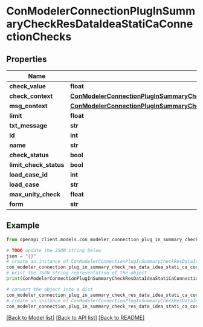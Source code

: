 # ConModelerConnectionPlugInSummaryCheckResDataIdeaStatiCaConnectionChecks


## Properties

Name | Type | Description | Notes
------------ | ------------- | ------------- | -------------
**check_value** | **float** |  | [optional] 
**check_context** | [**ConModelerConnectionPlugInSummaryCheckResDataContextIdeaStatiCaConnectionChecks**](ConModelerConnectionPlugInSummaryCheckResDataContextIdeaStatiCaConnectionChecks.md) |  | [optional] 
**msg_context** | [**ConModelerConnectionPlugInSummaryCheckResDataMessageContextIdeaStatiCaConnectionChecks**](ConModelerConnectionPlugInSummaryCheckResDataMessageContextIdeaStatiCaConnectionChecks.md) |  | [optional] 
**limit** | **float** |  | [optional] 
**txt_message** | **str** |  | [optional] 
**id** | **int** |  | [optional] 
**name** | **str** |  | [optional] 
**check_status** | **bool** |  | [optional] 
**limit_check_status** | **bool** |  | [optional] 
**load_case_id** | **int** |  | [optional] 
**load_case** | **str** |  | [optional] 
**max_unity_check** | **float** |  | [optional] 
**form** | **str** |  | [optional] 

## Example

```python
from openapi_client.models.con_modeler_connection_plug_in_summary_check_res_data_idea_stati_ca_connection_checks import ConModelerConnectionPlugInSummaryCheckResDataIdeaStatiCaConnectionChecks

# TODO update the JSON string below
json = "{}"
# create an instance of ConModelerConnectionPlugInSummaryCheckResDataIdeaStatiCaConnectionChecks from a JSON string
con_modeler_connection_plug_in_summary_check_res_data_idea_stati_ca_connection_checks_instance = ConModelerConnectionPlugInSummaryCheckResDataIdeaStatiCaConnectionChecks.from_json(json)
# print the JSON string representation of the object
print(ConModelerConnectionPlugInSummaryCheckResDataIdeaStatiCaConnectionChecks.to_json())

# convert the object into a dict
con_modeler_connection_plug_in_summary_check_res_data_idea_stati_ca_connection_checks_dict = con_modeler_connection_plug_in_summary_check_res_data_idea_stati_ca_connection_checks_instance.to_dict()
# create an instance of ConModelerConnectionPlugInSummaryCheckResDataIdeaStatiCaConnectionChecks from a dict
con_modeler_connection_plug_in_summary_check_res_data_idea_stati_ca_connection_checks_from_dict = ConModelerConnectionPlugInSummaryCheckResDataIdeaStatiCaConnectionChecks.from_dict(con_modeler_connection_plug_in_summary_check_res_data_idea_stati_ca_connection_checks_dict)
```
[[Back to Model list]](../README.md#documentation-for-models) [[Back to API list]](../README.md#documentation-for-api-endpoints) [[Back to README]](../README.md)


